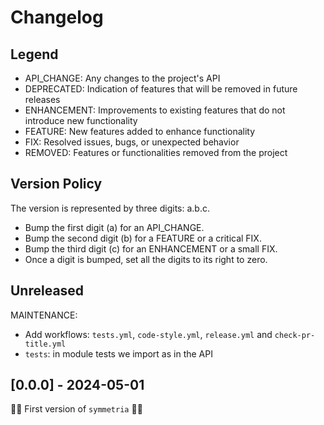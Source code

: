 # Changelog

## Legend

- API_CHANGE: Any changes to the project's API
- DEPRECATED: Indication of features that will be removed in future releases
- ENHANCEMENT: Improvements to existing features that do not introduce new functionality
- FEATURE: New features added to enhance functionality
- FIX: Resolved issues, bugs, or unexpected behavior
- REMOVED: Features or functionalities removed from the project

## Version Policy

The version is represented by three digits: a.b.c.

- Bump the first digit (a) for an API_CHANGE.
- Bump the second digit (b) for a FEATURE or a critical FIX.
- Bump the third digit (c) for an ENHANCEMENT or a small FIX.
- Once a digit is bumped, set all the digits to its right to zero.

## Unreleased

MAINTENANCE:
- Add workflows: `tests.yml`, `code-style.yml`, `release.yml` and `check-pr-title.yml`
- `tests`: in module tests we import as in the API

## [0.0.0] - 2024-05-01

🎉🚀 First version of ``symmetria`` 🚀🎉
